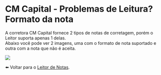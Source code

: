 # CM Capital - Problemas de Leitura? Formato da nota

A corretora CM Capital fornece 2 tipos de notas de corretagem, porém o Leitor suporta apenas 1 delas.\
Abaixo você pode ver 2 imagens, uma com o formato de nota suportado e outra com a nota que não é aceita.

![](https://s3-eu-west-1.amazonaws.com/blackhole.customerly.io/attachments/froala/images/19b3acb4212f2c9c81375d2802c1c7da.png)

⬅️ Voltar para o [Leitor de Notas](https://leitordenotas.github.io/).

